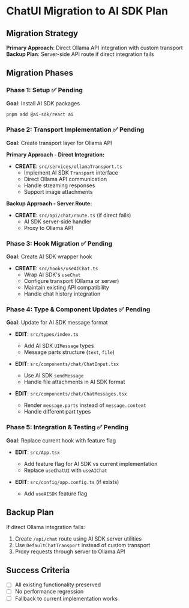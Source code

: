 # ChatUI Migration to AI SDK Plan

## Migration Strategy

**Primary Approach**: Direct Ollama API integration with custom transport
**Backup Plan**: Server-side API route if direct integration fails

## Migration Phases

### Phase 1: Setup ✅ Pending

**Goal**: Install AI SDK packages

```bash
pnpm add @ai-sdk/react ai
```

### Phase 2: Transport Implementation ✅ Pending

**Goal**: Create transport layer for Ollama API

**Primary Approach - Direct Integration:**

- **CREATE**: `src/services/ollamaTransport.ts`
  - Implement AI SDK `Transport` interface
  - Direct Ollama API communication
  - Handle streaming responses
  - Support image attachments

**Backup Approach - Server Route:**

- **CREATE**: `src/api/chat/route.ts` (if direct fails)
  - AI SDK server-side handler
  - Proxy to Ollama API

### Phase 3: Hook Migration ✅ Pending

**Goal**: Create AI SDK wrapper hook

- **CREATE**: `src/hooks/useAIChat.ts`
  - Wrap AI SDK's `useChat`
  - Configure transport (Ollama or server)
  - Maintain existing API compatibility
  - Handle chat history integration

### Phase 4: Type & Component Updates ✅ Pending

**Goal**: Update for AI SDK message format

- **EDIT**: `src/types/index.ts`

  - Add AI SDK `UIMessage` types
  - Message parts structure (`text`, `file`)

- **EDIT**: `src/components/chat/ChatInput.tsx`

  - Use AI SDK `sendMessage`
  - Handle file attachments in AI SDK format

- **EDIT**: `src/components/chat/ChatMessages.tsx`
  - Render `message.parts` instead of `message.content`
  - Handle different part types

### Phase 5: Integration & Testing ✅ Pending

**Goal**: Replace current hook with feature flag

- **EDIT**: `src/App.tsx`

  - Add feature flag for AI SDK vs current implementation
  - Replace `useChatUI` with `useAIChat`

- **EDIT**: `src/config/app.config.ts` (if exists)
  - Add `useAISDK` feature flag

## Backup Plan

If direct Ollama integration fails:

1. Create `/api/chat` route using AI SDK server utilities
2. Use `DefaultChatTransport` instead of custom transport
3. Proxy requests through server to Ollama API

## Success Criteria

- [ ] All existing functionality preserved
- [ ] No performance regression
- [ ] Fallback to current implementation works
